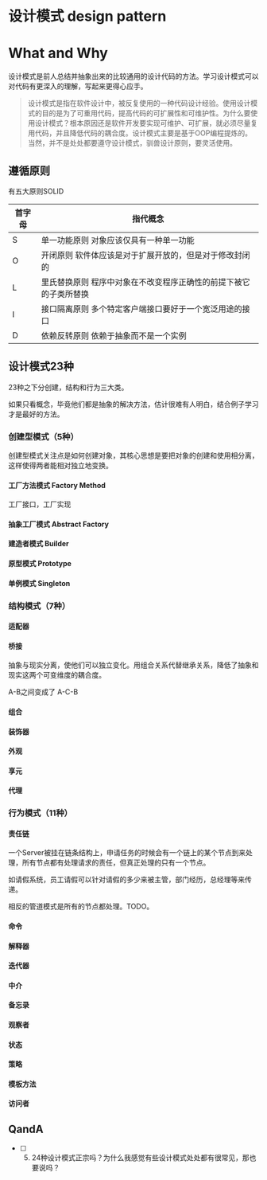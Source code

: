 # 设计模式 design pattern

# What and Why

设计模式是前人总结并抽象出来的比较通用的设计代码的方法。学习设计模式可以对代码有更深入的理解，写起来更得心应手。

> 设计模式是指在软件设计中，被反复使用的一种代码设计经验。使用设计模式的目的是为了可重用代码，提高代码的可扩展性和可维护性。为什么要使用设计模式？根本原因还是软件开发要实现可维护、可扩展，就必须尽量复用代码，并且降低代码的耦合度。设计模式主要是基于OOP编程提炼的。当然，并不是处处都要遵守设计模式，驯兽设计原则，要灵活使用。

## 遵循原则

有五大原则SOLID

|首字母 |指代概念 |
|  ------  | ------  |
|S |单一功能原则	对象应该仅具有一种单一功能 |
|O |开闭原则	软件体应该是对于扩展开放的，但是对于修改封闭的 |
|L |里氏替换原则	程序中对象在不改变程序正确性的前提下被它的子类所替换 |
|I |接口隔离原则	多个特定客户端接口要好于一个宽泛用途的接口 |
|D |依赖反转原则	依赖于抽象而不是一个实例 |

## 设计模式23种

23种之下分创建，结构和行为三大类。

如果只看概念，毕竟他们都是抽象的解决方法，估计很难有人明白，结合例子学习才是最好的方法。

### 创建型模式（5种）

创建型模式关注点是如何创建对象，其核心思想是要把对象的创建和使用相分离，这样使得两者能相对独立地变换。  

#### 工厂方法模式 Factory Method
工厂接口，工厂实现

#### 抽象工厂模式 Abstract Factory

#### 建造者模式 Builder

#### 原型模式 Prototype

#### 单例模式 Singleton
### 结构模式（7种）
#### 适配器  
#### 桥接  

抽象与现实分离，使他们可以独立变化。用组合关系代替继承关系，降低了抽象和现实这两个可变维度的耦合度。

A-B之间变成了 A-C-B

#### 组合  
#### 装饰器  
#### 外观  
#### 享元  
#### 代理  
### 行为模式（11种）  

#### 责任链 

一个Server被挂在链条结构上，申请任务的时候会有一个链上的某个节点到来处理，所有节点都有处理请求的责任，但真正处理的只有一个节点。

如请假系统，员工请假可以针对请假的多少来被主管，部门经历，总经理等来传递。

相反的管道模式是所有的节点都处理。TODO。

#### 命令  
#### 解释器  
#### 迭代器  



#### 中介  
#### 备忘录  
#### 观察者  
#### 状态  
#### 策略  
#### 模板方法  
#### 访问者  

## QandA

- [ ] 5. 24种设计模式正宗吗？为什么我感觉有些设计模式处处都有很常见，那也要说吗？
